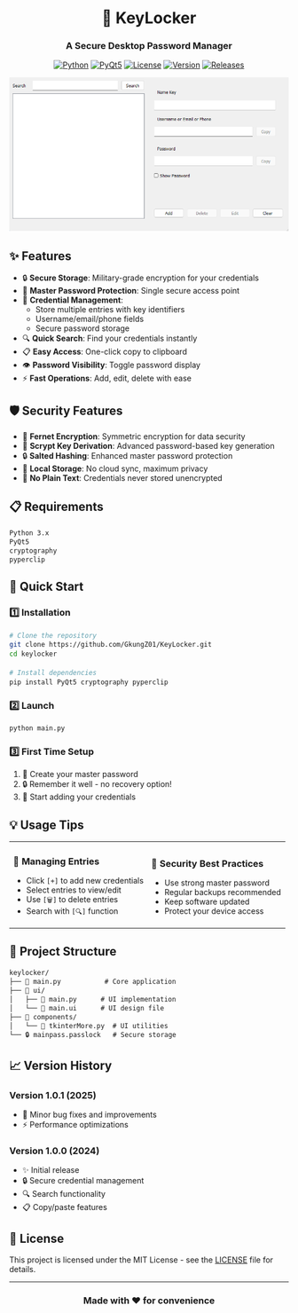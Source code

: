 <div align="center">

# 🔐 KeyLocker

### A Secure Desktop Password Manager

[![Python](https://img.shields.io/badge/Python-3.x-blue.svg)](https://www.python.org/)
[![PyQt5](https://img.shields.io/badge/PyQt-5-green.svg)](https://www.riverbankcomputing.com/software/pyqt/)
[![License](https://img.shields.io/badge/License-MIT-yellow.svg)](LICENSE)
[![Version](https://img.shields.io/badge/Version-1.0.1-red.svg)](https://github.com/GkungZ01/KeyLocker)
[![Releases](https://img.shields.io/github/v/release/GkungZ01/KeyLocker?include_prereleases)](https://github.com/GkungZ01/KeyLocker/releases)

<p align="center">
  <img src="assets/img/main.png" alt="KeyLocker Screenshot" width="600"/>
</p>

</div>

## ✨ Features

- 🔒 **Secure Storage**: Military-grade encryption for your credentials
- 🔑 **Master Password Protection**: Single secure access point
- 📝 **Credential Management**:
  - Store multiple entries with key identifiers
  - Username/email/phone fields
  - Secure password storage
- 🔍 **Quick Search**: Find your credentials instantly
- 📋 **Easy Access**: One-click copy to clipboard
- 👁️ **Password Visibility**: Toggle password display
- ⚡ **Fast Operations**: Add, edit, delete with ease

## 🛡️ Security Features

- 🔐 **Fernet Encryption**: Symmetric encryption for data security
- 🧂 **Scrypt Key Derivation**: Advanced password-based key generation
- 🔒 **Salted Hashing**: Enhanced master password protection
- 💾 **Local Storage**: No cloud sync, maximum privacy
- 🚫 **No Plain Text**: Credentials never stored unencrypted

## 📋 Requirements

```
Python 3.x
PyQt5
cryptography
pyperclip
```

## 🚀 Quick Start

### 1️⃣ Installation

```bash
# Clone the repository
git clone https://github.com/GkungZ01/KeyLocker.git
cd keylocker

# Install dependencies
pip install PyQt5 cryptography pyperclip
```

### 2️⃣ Launch

```bash
python main.py
```

### 3️⃣ First Time Setup

1. 🔑 Create your master password
2. 🔒 Remember it well - no recovery option!
3. 🎉 Start adding your credentials

## 💡 Usage Tips

<table>
<tr>
<td width="50%">

### 📝 Managing Entries

- Click `[+]` to add new credentials
- Select entries to view/edit
- Use `[🗑️]` to delete entries
- Search with `[🔍]` function

</td>
<td width="50%">

### 🔐 Security Best Practices

- Use strong master password
- Regular backups recommended
- Keep software updated
- Protect your device access

</td>
</tr>
</table>

## 📁 Project Structure

```text
keylocker/
├── 📄 main.py           # Core application
├── 📁 ui/
│   ├── 📄 main.py      # UI implementation
│   └── 📄 main.ui      # UI design file
├── 📁 components/
│   └── 📄 tkinterMore.py  # UI utilities
└── 🔒 mainpass.passlock   # Secure storage
```

## 📈 Version History

### Version 1.0.1 (2025)
- 🔧 Minor bug fixes and improvements
- ⚡ Performance optimizations

### Version 1.0.0 (2024)
- ✨ Initial release
- 🔒 Secure credential management
- 🔍 Search functionality
- 📋 Copy/paste features

## 📄 License

This project is licensed under the MIT License - see the [LICENSE](LICENSE) file for details.

---

<div align="center">

### Made with ❤️ for convenience

</div>
